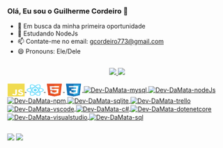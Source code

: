 ### Olá, Eu sou o Guilherme Cordeiro 👋



- 🔭 Em busca da minha primeira oportunidade
- 🌱 Estudando NodeJs
- 📫 Contate-me no email: gcordeiro773@gmail.com
- 😄 Pronouns: Ele/Dele

##

<div align="center">
  <a href="https://github.com/Dev-DaMata">
  <img height="180em" src="https://github-readme-stats.vercel.app/api?username=Dev-DaMata&show_icons=true&theme=dracula&include_all_commits=true&count_private=true"/>
  <img height="180em" src="https://github-readme-stats.vercel.app/api/top-langs/?username=Dev-DaMata&layout=compact&langs_count=7&theme=dracula"/>
</div>
  <div style="display: inline_block"><br>
  <img align="center" alt="Dev-DaMata-Js" height="30" width="40" src="https://raw.githubusercontent.com/devicons/devicon/master/icons/javascript/javascript-plain.svg">
  <img align="center" alt="Dev-DaMata-React" height="30" width="40" src="https://raw.githubusercontent.com/devicons/devicon/master/icons/react/react-original.svg">
  <img align="center" alt="Dev-DaMata-HTML" height="30" width="40" src="https://raw.githubusercontent.com/devicons/devicon/master/icons/html5/html5-original.svg">
  <img align="center" alt="Dev-DaMata-CSS" height="30" width="40" src="https://raw.githubusercontent.com/devicons/devicon/master/icons/css3/css3-original.svg">
  <img align="center" alt="Dev-DaMata-mysql" height="30" width="40" src="https://cdn.jsdelivr.net/gh/devicons/devicon/icons/mysql/mysql-original.svg" />
  <img align="center" alt="Dev-DaMata-nodeJs" height="30" width="40" src="https://cdn.jsdelivr.net/gh/devicons/devicon/icons/nodejs/nodejs-original.svg" />
  <img align="center" alt="Dev-DaMata-npm" height="30" width="40" src="https://cdn.jsdelivr.net/gh/devicons/devicon/icons/npm/npm-original-wordmark.svg" />  
  <img align="center" alt="Dev-DaMata-sqlite" height="30" width="40" src="https://cdn.jsdelivr.net/gh/devicons/devicon/icons/sqlite/sqlite-original-wordmark.svg" />  
  <img align="center" alt="Dev-DaMata-trello" height="30" width="40" src="https://cdn.jsdelivr.net/gh/devicons/devicon/icons/trello/trello-plain.svg" /> 
  <img align="center" alt="Dev-DaMata-vscode" height="30" width="40" src="https://cdn.jsdelivr.net/gh/devicons/devicon/icons/vscode/vscode-original.svg" />
  <img align="center" alt="Dev-DaMata-c#" height="30" width="40" src="https://cdn.jsdelivr.net/gh/devicons/devicon/icons/csharp/csharp-original.svg" />
  <img align="center" alt="Dev-DaMata-dotenetcore" height="30" width="40" src="https://cdn.jsdelivr.net/gh/devicons/devicon/icons/dotnetcore/dotnetcore-original.svg" />
  <img align="center" alt="Dev-DaMata-visualstudio" height="30" width="40" src="https://cdn.jsdelivr.net/gh/devicons/devicon/icons/visualstudio/visualstudio-plain.svg" />
   <img align="center" alt="Dev-DaMata-sql" height="30" width="40" src="https://cdn.jsdelivr.net/gh/devicons/devicon/icons/microsoftsqlserver/microsoftsqlserver-plain.svg" />
  </div>
  
  ##
  
  <div> 
  <a href = "mailto:gcordeiro773@gmail.com"><img src="https://img.shields.io/badge/-Gmail-%23333?style=for-the-badge&logo=gmail&logoColor=white" target="_blank"></a>
  <a href="https://www.linkedin.com/in/guilhermecordeirodamata/" target="_blank"><img src="https://img.shields.io/badge/-LinkedIn-%230077B5?style=for-the-badge&logo=linkedin&logoColor=white" target="_blank"></a> 
</div>
